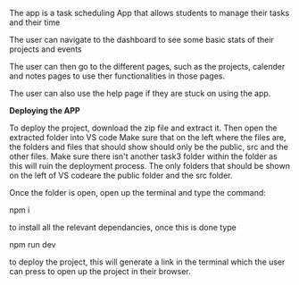 The app is a task scheduling App that allows students to manage their tasks and their time

The user can navigate to the dashboard to see some basic stats of their projects and events

The user can then go to the different pages, such as the projects, calender and notes pages to use ther functionalities in those pages. 

The user can also use the help page if they are stuck on using the app.


**Deploying the APP**

To deploy the project, download the zip file and extract it. Then open the extracted folder into VS code 
Make sure that on the left where the files are, the folders and files that should show should only be the public, src and the other files. Make sure there isn't another task3 folder within the folder as this will ruin the deployment process. The only folders that should be shown on the left of VS codeare the public 
folder and the src folder. 

Once the folder is open, open up the terminal and type the command:

npm i 

to install all the relevant dependancies, once this is done type 

npm run dev 

to deploy the project, this will generate a link in the terminal which the user can press to open up the project in their browser. 
